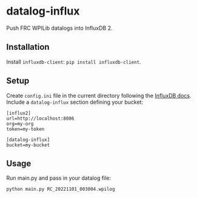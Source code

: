 # datalog-influx
Push FRC WPILib datalogs into InfluxDB 2.

## Installation

Install `influxdb-client`: `pip install influxdb-client`.

## Setup

Create `config.ini` file in the current directory following the [InfluxDB docs](https://github.com/influxdata/influxdb-client-python#via-file). Include a `datalog-influx` section defining your bucket:
```
[influx2]
url=http://localhost:8086
org=my-org
token=my-token

[datalog-influx]
bucket=my-bucket
```

## Usage

Run main.py and pass in your datalog file:
```
python main.py RC_20221101_003004.wpilog
```
